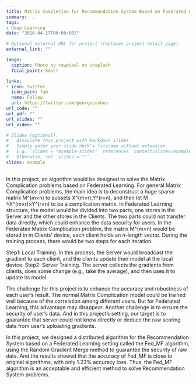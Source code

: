 ```yaml
---
title: Matrix Completion for Recommendation System Based on Faderated Learning
summary:  .
tags:
- Deep Learning
date: "2016-04-27T00:00:00Z"

# Optional external URL for project (replaces project detail page).
external_link: ""

image:
  caption: Photo by rawpixel on Unsplash
  focal_point: Smart

links:
- icon: twitter
  icon_pack: fab
  name: Follow
  url: https://twitter.com/georgecushen
url_code: ""
url_pdf: ""
url_slides: ""
url_video: ""

# Slides (optional).
#   Associate this project with Markdown slides.
#   Simply enter your slide deck's filename without extension.
#   E.g. `slides = "example-slides"` references `content/slides/example-slides.md`.
#   Otherwise, set `slides = ""`.
slides: example
---
```


In this project, an algorithm would be designed to solve the Matrix Complication problems based on Federated Learning. For general Matrix Complication problems, the main idea is to deconstruct a huge sparse matrix M^(m×n) to subsets X^(m×r),Y^(r×n), and then let  M ̂=X^(m×r)×Y^(r×n) to be a complication matrix. In Federated Learning structure, the model would be divided into two parts, one stores in the Server and the other stores in the Clients. The two parts could not transfer data directly, which could enhance the data security for users. In the Federated Matrix Complication problem, the matrix M^(m×n) would be stored in m Clients’ device, each client holds an n-length vector. During the training process, there would be two steps for each iteration. 

Step1: Local Training. In this process, the Server would broadcast the gradient to each client, and the clients update their model at the local device.
Step2: Server Training. The server collects the gradients from clients, does some change (e.g., take the average), and then uses it to update its model.

The challenge for this project is to enhance the accuracy and robustness of each user’s result. The normal Matrix Complication model could be trained well because of the correlation among different users. But for Federated Learning, this advantage may disappear. Another challenge is to ensure the security of user’s data. And in this project’s setting, our target is to guarantee that server could not know directly or deduce the raw scoring data from user’s uploading gradients.

In this project, we designed a distributed algorithm for the Recommendation System based on a Federated Learning setting called the Fed_MF algorithm, using the Random Gradient Merge method to guarantee the security of raw data. And the results showed that the accuracy of Fed_MF is close to original algorithms, with only 1.23% accuracy loss. Thus, the Fed_MF algorithm is an acceptable and efficient method to solve Recommendation System problems.
